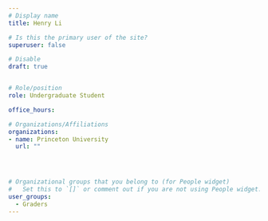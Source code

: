 ```yaml
---
# Display name
title: Henry Li 

# Is this the primary user of the site?
superuser: false

# Disable
draft: true


# Role/position
role: Undergraduate Student

office_hours:

# Organizations/Affiliations
organizations:
- name: Princeton University
  url: ""




# Organizational groups that you belong to (for People widget)
#   Set this to `[]` or comment out if you are not using People widget.
user_groups:
  - Graders
---
```

